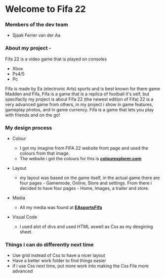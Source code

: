 # Welcome to Fifa 22

### Members of the dev team
- Sjaak Ferrer van der Aa


### About my project - 
Fifa 22 is a video game that is played on consoles
- Xbox 
- Ps4/5
- Pc 

Fifa is made by Ea (electronic Arts) sports and is best known for there game Madden and Fifa, Fifa is a game that is a replica of football it's self, but specifaclly my project is about Fifa 22 (the newest edition of Fifa) 22 is a very advanced game from others, in my project i show in game features, gameplay photos, and in game currency. Fifa is a game that lets you play with friends and on the go!

### My design process

- Colour
  - I got my imagine from FIFA 22 website front page and used the colours from that image.
  - The website i got the colours for this is [**colourexplorer.com**](http://www.colorexplorer.com/imageimport.aspx)

- Layout
  - my layout was based on the game itself, in the actual game there are four pages - Gamemode, Online, Store and settings. From there i decided to have four pages - Home, Images, a trailer and store. 

- Media
  - All my media was found at [**EAsportsFifa**](https://www.youtube.com/c/easportsfifa)

- Visual Code
  - i used alot of divs and used HTML aswell as Css as my desgining sheet.

### Things i can do differently next time
- Use grid instead of Css to have a nicer layout
- Have a better work folder to find things easier 
- if i use Css next time, put more work into making the Css File more advanced
